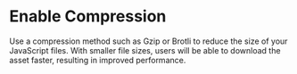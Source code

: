 # Enable Compression

Use a compression method such as Gzip or Brotli to reduce the size of your JavaScript files. With smaller file sizes, users will be able to download the asset faster, resulting in improved performance.

